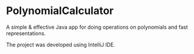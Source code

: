 # PolynomialCalculator

A simple & effective Java app for doing operations on polynomials and fast representations.

The project was developed using IntelliJ IDE.
